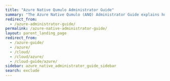 ```yaml
---
title: "Azure Native Qumulo Administrator Guide"
summary: "The Azure Native Qumulo (ANQ) Administrator Guide explains how the service works, how to configure virtual networking for the service, and how to get started with using the service in Azure."
redirect_from:
  - /azure-administrator-guide/
permalink: /azure-native-administrator-guide/
layout: parent_landing_page
redirect_from:
  - /azure-guide/
  - /azure/
  - /cloud/
  - /cloud/azure/
  - /cloud-guide/azure/
sidebar: azure_native_administrator_guide_sidebar
search: exclude
---
```

